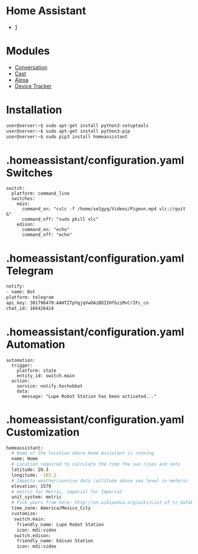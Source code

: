 # Home Assistant

- [1](http://ratonland.org/tag/yaml/)

# Modules

- [Conversation](https://home-assistant.io/components/conversation/)
- [Cast](https://home-assistant.io/components/media_player.cast/)
- [Alexa](https://home-assistant.io/components/alexa/)
- [Device Tracker](https://home-assistant.io/components/device_tracker/)

# Installation

```sh
user@server:~$ sudo apt-get install python3-setuptools
user@server:~$ sudo apt-get install python3-pip
user@server:~$ sudo pip3 install homeassistant
```

# .homeassistant/configuration.yaml Switches

```
switch:
  platform: command_line
  switches:
    main:
      command_on: "cvlc -f /home/xe1gyq/Videos/Pigeon.mp4 vlc://quit &"
      command_off: "sudo pkill vlc"
    edison:
      command_on: "echo"
      command_off: "echo"
```

# .homeassistant/configuration.yaml Telegram

```sh
notify:
- name: Bot
platform: telegram
api_key: 301796470:AAHTZ7pYgjqVwOAzBDIIHfGziMvCrIFc_co
chat_id: 166426424
```

# .homeassistant/configuration.yaml Automation

```
automation:
  trigger:
    platform: state
    entity_id: switch.main
  action:
    service: notify.hochobbot
    data:
      message: "Lupe Robot Station has been activated..."
```

# .homeassistant/configuration.yaml Customization

```sh
homeassistant:
  # Name of the location where Home Assistant is running
  name: Home
  # Location required to calculate the time the sun rises and sets
  latitude: 20.3
  longitude: -103.2
  # Impacts weather/sunrise data (altitude above sea level in meters)
  elevation: 1579
  # metric for Metric, imperial for Imperial
  unit_system: metric
  # Pick yours from here: http://en.wikipedia.org/wiki/List_of_tz_database_time_zones
  time_zone: America/Mexico_City
  customize:
   switch.main:
    friendly_name: Lupe Robot Station
    icon: mdi:video
   switch.edison:
    friendly_name: Edison Station
    icon: mdi:video
```

